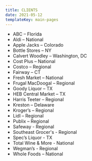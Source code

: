 ```yaml
---
title: CLIENTS
date: 2021-05-12
templateKey: main-pages
---
```

- ABC – Florida​
- Aldi – National​
- Apple Jacks – Colorado​
- Bottle Stores – NY​
- Calvert Woodley – Washington, DC​
- Cost Plus – National​
- Costco – Regional​
- Fairway – CT​
- Fresh Market – National​
- Frugal MacDoogal – Regional​
- Goody Liquor – TX​
- HEB Central Market – TX​
- Harris Teeter – Regional​
- Kreston – Delaware​
- Kroger’s – Regional​
- Lidl – Regional​
- Publix – Regional​
- Safeway - Regional​
- Southeast Grocer's - Regional
- Spec’s Liquor - TX
- Total Wine & More - National
- Wegman’s - Regional
- Whole Foods – National​